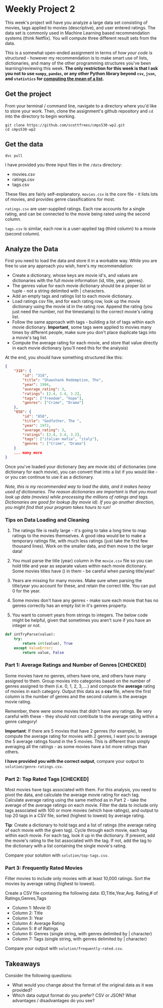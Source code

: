 # Weekly Project 2
This week's project will have you analyze a large data set consisting of movies, tags applied to movies (descriptive), and user entered ratings.  The data set is commonly used in Machine Learning based recommendation systems (think Netflix).  You will compute three different result sets from the data.

This is a somewhat open-ended assignment in terms of *how your code* is structured - however my recommendation is to make smart use of lists, dictionaries, and many of the other programming structures you've been learning/reviewing this week.  **The only restriction for this week is that I ask you not to use `numpy`, `pandas`, or any other Python library beyond `csv`, `json`, and `statistics` for [computing the mean of a list](https://docs.python.org/3/library/statistics.html).**

## Get the project
From your terminal / command line, navigate to a directory where you'd like to store your work.  Then, clone the assignment's github repository and `cd` into the directory to begin working.

```
git clone https://github.com/scottfrees/cmps530-wp2.git
cd cmps530-wp2
```

## Get the data
```
dvc pull
```
I have provided you three input files in the `/data` directory:
- movies.csv
- ratings.csv
- tags.csv

These files are fairly self-explanatory.  `movies.csv` is the core file - it lists lots of movies, and provides genre classifications for most.

`ratings.csv` are user-supplied ratings.  Each row accounts for a single rating, and can be connected to the movie being rated using the second column.

`tags.csv` is similar, each row is a user-applied tag (third column) to a movie (second column).

## Analyze the Data
First you need to load the data and store it in a workable way.  While you are free to use any approach you wish, here's my recommendation:

- Create a dictionary, whose keys are movie id's, and values are dictionaries with the full movie information (id, title, year, genres). 
- The genres value for each movie dictionary should be a proper list or tuple - not a string delimited with | characters.
- Add an empty tags and ratings list to each movie dictionary.
- Load ratings csv file, and for each rating row, look up the movie dictionary using the movie id in the rating row.  Append the rating (you just need the number, not the timestamp) to the correct movie's rating list.
- Follow the same approach with tags - building a list of tags within each movie dictionary.  **Important**, some tags were applied to movies many times by different people, make sure you don't place duplicate tags into a movie's tag list.
- Compute the average rating for each movie, and store that value directly in each movie dictionary (you'll need this for the analysis)

At the end, you should have something structured like this:

```json
{
    "318": {
        "id": "318",
        "title": "Shawshank Redemption, The",
        "year": 1994,
        "average_rating": 3,
        "ratings": [2.4, 3.4, 3.2],
        "tags": ["freedom", "hope"],
        "genres": ["Crime", "Drama"]
    },
    "858": {
        "id": "858",
        "title": "Godfather, The ",
        "year": 1972,
        "average_rating": 3,
        "ratings": [2.4, 3.4, 3.2],
        "tags": ["italian mafia", "italy"],
        "genres ": ["Crime", "Drama"]
    }
    ... many more
}
```

Once you've loaded your dictionary (key are movie ids) of dictionaries (one dictionary for each movie), you can convert that into a list if you would like - or you can continue to use it as a dictionary.

*Note, this is my recommended way to load the data, and it makes heavy used of dictionaries.  The reason dictionaries are important is that you must look up data (movies) while processing the millions of ratings and tags.  Dictionaries are good for lookup (by movie id). If you go another direction, you might find that your program takes hours to run!*

### Tips on Data Loading and Cleaning
1. The ratings file is really large - it's going to take a long time to map ratings to the movies themselves.  A good idea would be to make a temporary ratings file, with much less ratings (just take the first few thousand lines).   Work on the smaller data, and then move to the larger data!

2.  You must parse the title (year) column in the `movie.csv` file so you can hold title and year as separate values within each movie dictionary.  Some movies titles have () in them - be careful when parsing title/year!  

3. Years are missing for many movies.  Make sure when parsing the title/year you account for these, and retain the correct title.  You can put 0 for the year.

4. Some movies don't have any genres - make sure each movie that has no genres correctly has an empty list in it's genres property.

5. You want to convert years from strings to integers.  The below code might be helpful, given that sometimes you aren't sure if you have an integer or not.

```python
def intTryParse(value):
    try:
        return int(value), True
    except ValueError:
        return value, False
```

### Part 1: Average Ratings and Number of Genres  [CHECKED]
Some movies have no genres, others have one, and others have many assigned to them.  Group movies into categories based on the number of genres assigned to them (i.e. 0, 1, 2, 3,....) and compute the **average** rating of movies in each category.  Output this data as a **csv** file, where the first column is the number of genres and the second column is the average movie rating.

Remember, there were some movies that didn't have any ratings.  Be very careful with these - they should not contribute to the average rating within a genre category!

**Important**:  If there are 5 movies that have 2 genres (for example), to compute the average rating for movies  with 2 genres, I want you to average the 5 average ratings found in the 5 movies.  This is different than simply averaging all the ratings - as some movies have a lot more ratings than others.  

**I have provided you with the correct output**, compare your output to `solution/genre-ratings.csv`.

### Part 2:   Top Rated Tags  [CHECKED]
Most movies have tags associated with them.  For this analysis, you need to pivot the data, and calculate the average movie rating for each tag.  Calculate average rating using the same method as in Part 2 - take the average of the average ratings on each movie.  Filter the data to include only tags associated with 100 or more movies (which have ratings), and output to top 20 tags in a CSV file, sorted (highest to lowest) by average rating.

**Tip**:  Create a dictionary to hold tags and a list of ratings (the average rating of each movie with the given tag).  Cycle through each movie, each tag within each movie.  For each tag, look it up in the dictionary.  If present, add the movie's rating to the list associated with the tag.  If not, add the tag to the dictionary with a list containing the single movie's rating.

Compare your solution with `solution/top-tags.csv`.

### Part 3:  Frequently Rated Movies
Filter movies to include only movies with at least 10,000 ratings.  Sort the movies by average rating (highest to lowest).

Create a CSV file containing the following data:
ID,Title,Year,Avg. Rating,# of Ratings,Genres,Tags
- Column 1: Movie ID
- Column 2: Title
- Column 3: Year
- Column 4: Average Rating
- Column 5: # of Ratings
- Column 6: Genres (single string, with genres delimited by | character)
- Column 7: Tags (single string, with genres delimited by | character)

Compare your output with `solution/frequently-rated.csv`.

## Takeaways
Consider the following questions:
  - What would you change about the format of the original data as it was provided?
  - Which data output format do you prefer?  CSV or JSON?  What advantages / disadvantages do you see?